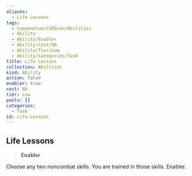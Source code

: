 ```yaml
---
aliases:
  - Life Lessons
tags:
  - Compendium/CSRD/en/Abilities
  - Ability
  - Ability/Enabler
  - Ability/Cost/NA
  - Ability/Tier/Low
  - Ability/Categories/Task
title: Life Lessons
collection: Abilities
kind: Ability
action: false
enabler: true
cost: NA
tier: Low
pools: []
categories:
  - Task
id: Life-Lessons
---
```

## Life Lessons    
>**Enabler**  
    
Choose any two noncombat skills. You are trained in those skills. Enabler.
